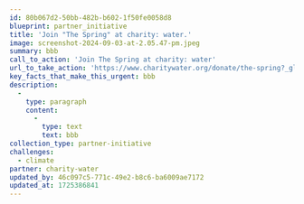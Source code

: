 ```yaml
---
id: 80b067d2-50bb-482b-b602-1f50fe0058d8
blueprint: partner_initiative
title: 'Join "The Spring" at charity: water.'
image: screenshot-2024-09-03-at-2.05.47-pm.jpeg
summary: bbb
call_to_action: 'Join The Spring at charity: water'
url_to_take_action: 'https://www.charitywater.org/donate/the-spring?_gl=1*1dhqmsb*_up*MQ..*_ga*MTUzMDA2MDU4MC4xNzI1Mzg1OTEy*_ga_SKG6MDYX1T*MTcyNTM4NTkxMS4xLjEuMTcyNTM4NjI5NS4wLjAuNzM2NDAwMjA1*_ga_5H0VND0XMD*MTcyNTM4NTkxOC4xLjEuMTcyNTM4NjI5NS4wLjAuNDcyNzM4MTYy'
key_facts_that_make_this_urgent: bbb
description:
  -
    type: paragraph
    content:
      -
        type: text
        text: bbb
collection_type: partner-initiative
challenges:
  - climate
partner: charity-water
updated_by: 46c097c5-771c-49e2-b8c6-ba6009ae7172
updated_at: 1725386841
---
```

